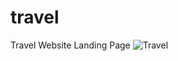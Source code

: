 # travel
Travel Website Landing Page
![Travel](https://github.com/SonyaMoisset/travel/blob/master/travel.png)
